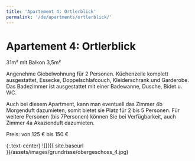 ```yaml
---
title: 'Apartement 4: Ortlerblick'
permalink: '/de/apartments/ortlerblick/'
---
```


# Apartement 4: Ortlerblick

31m² mit Balkon 3,5m²

Angenehme Giebelwohnung für 2 Personen. Küchenzeile komplett ausgestattet, Essecke, Doppelschlafcouch, Kleiderschrank und Garderobe. Das Badezimmer ist ausgestattet mit einer Badewanne, Dusche, Bidet u. WC.

Auch bei diesem Apartment, kann man eventuell das Zimmer 4b Morgenduft dazumieten, somit bietet sie Platz für 2 bis 5 Personen. Für weitere Personen (bis 7Personen) können Sie bei Verfügbarkeit, auch Zimmer 4a Akazienduft dazumieten.

Preis: von 125 € bis 150 €

{:.text-center}
![]({{ site.baseurl }}/assets/images/grundrisse/obergeschoss_4.jpg)
